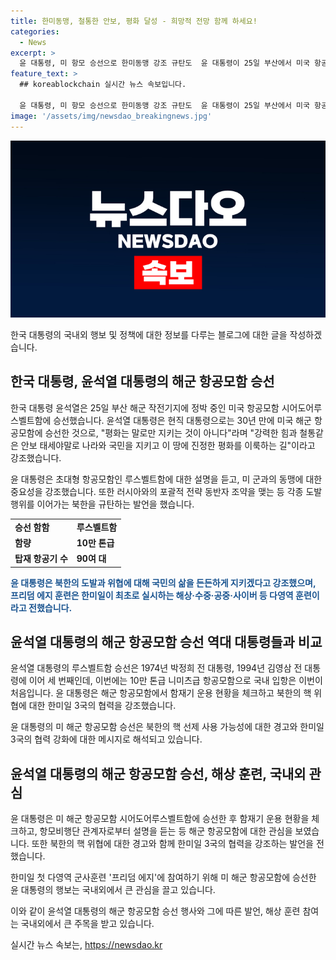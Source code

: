 ```yaml
---
title: 한미동맹, 철통한 안보, 평화 달성 - 희망적 전망 함께 하세요!
categories:
  - News
excerpt: >
  윤 대통령, 미 항모 승선으로 한미동맹 강조 규탄도  윤 대통령이 25일 부산에서 미국 항공모함 시어도어루스벨트함에 승선하며 한미동맹의 중요성을 강조했다. 이는 30년 만에 현직 대통령이 항모에 승선한 일이었다. 또한 윤 대통령은 북한의 도발 행위를 규탄하고, 한미일이 실시하는 프리덤 에지 군사훈련의 중요성을 강조했다. 북한의 핵 위협에 대비하여 강력한 대비 태세를 취할 것이라고 밝혔다.
feature_text: >
  ## koreablockchain 실시간 뉴스 속보입니다.

  윤 대통령, 미 항모 승선으로 한미동맹 강조 규탄도  윤 대통령이 25일 부산에서 미국 항공모함 시어도어루스벨트함에 승선하며 한미동맹의 중요성을 강조했다. 이는 30년 만에 현직 대통령이 항모에 승선한 일이었다. 또한 윤 대통령은 북한의 도발 행위를 규탄하고, 한미일이 실시하는 프리덤 에지 군사훈련의 중요성을 강조했다. 북한의 핵 위협에 대비하여 강력한 대비 태세를 취할 것이라고 밝혔다.
image: '/assets/img/newsdao_breakingnews.jpg'
---
```


<p><img src="/assets/img/newsdao_breakingnews.jpg" alt="koreablockchain 속보" /></p>

<p>한국 대통령의 국내외 행보 및 정책에 대한 정보를 다루는 블로그에 대한 글을 작성하겠습니다.</p>

<h2 data-ke-size="size26">한국 대통령, 윤석열 대통령의 해군 항공모함 승선</h2>

<p>한국 대통령 윤석열은 25일 부산 해군 작전기지에 정박 중인 미국 항공모함 시어도어루스벨트함에 승선했습니다. 윤석열 대통령은 현직 대통령으로는 30년 만에 미국 해군 항공모함에 승선한 것으로, "평화는 말로만 지키는 것이 아니다"라며 "강력한 힘과 철통같은 안보 태세야말로 나라와 국민을 지키고 이 땅에 진정한 평화를 이룩하는 길"이라고 강조했습니다.</p>

<p data-ke-size="size16">윤 대통령은 초대형 항공모함인 루스벨트함에 대한 설명을 듣고, 미 군과의 동맹에 대한 중요성을 강조했습니다. 또한 러시아와의 포괄적 전략 동반자 조약을 맺는 등 각종 도발 행위를 이어가는 북한을 규탄하는 발언을 했습니다.</p>

<table>
  <tr>
    <td><b>승선 함함</b></td>
    <td><b>루스벨트함</b></td>
  </tr>
  <tr>
    <td><b>함량</b></td>
    <td><b>10만 톤급</b></td>
  </tr>
  <tr>
    <td><b>탑재 항공기 수</b></td>
    <td><b>90여 대</b></td>
  </tr>
</table>

<p><b><span style="color: #1a5490;">윤 대통령은 북한의 도발과 위협에 대해 국민의 삶을 든든하게 지키겠다고 강조했으며, 프리덤 에지 훈련은 한미일이 최초로 실시하는 해상·수중·공중·사이버 등 다영역 훈련이라고 전했습니다.</span></b></p>

<h2 data-ke-size="size26">윤석열 대통령의 해군 항공모함 승선 역대 대통령들과 비교</h2>

<p>윤석열 대통령의 루스벨트함 승선은 1974년 박정희 전 대통령, 1994년 김영삼 전 대통령에 이어 세 번째인데, 이번에는 10만 톤급 니미츠급 항공모함으로 국내 입항은 이번이 처음입니다. 윤 대통령은 해군 항공모함에서 함재기 운용 현황을 체크하고 북한의 핵 위협에 대한 한미일 3국의 협력을 강조했습니다.</p>

<p data-ke-size="size16">윤 대통령의 미 해군 항공모함 승선은 북한의 핵 선제 사용 가능성에 대한 경고와 한미일 3국의 협력 강화에 대한 메시지로 해석되고 있습니다.</p>

<h2 data-ke-size="size26">윤석열 대통령의 해군 항공모함 승선, 해상 훈련, 국내외 관심</h2>

<p>윤 대통령은 미 해군 항공모함 시어도어루스벨트함에 승선한 후 함재기 운용 현황을 체크하고, 항모비행단 관계자로부터 설명을 듣는 등 해군 항공모함에 대한 관심을 보였습니다. 또한 북한의 핵 위협에 대한 경고와 함께 한미일 3국의 협력을 강조하는 발언을 전했습니다.</p>

<p data-ke-size="size16">한미일 첫 다영역 군사훈련 '프리덤 에지'에 참여하기 위해 미 해군 항공모함에 승선한 윤 대통령의 행보는 국내외에서 큰 관심을 끌고 있습니다.</p>

<p>이와 같이 윤석열 대통령의 해군 항공모함 승선 행사와 그에 따른 발언, 해상 훈련 참여는 국내외에서 큰 주목을 받고 있습니다.</p>
실시간 뉴스 속보는, <a href="https://newsdao.kr" rel="dofollow">https://newsdao.kr</a>


